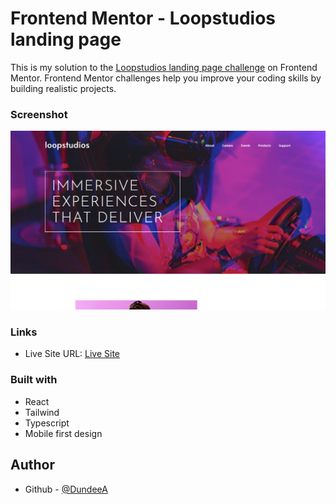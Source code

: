 # Frontend Mentor - Loopstudios landing page

This is my solution to the [Loopstudios landing page challenge]([https://www.frontendmentor.io/](https://www.frontendmentor.io/challenges/loopstudios-landing-page-N88J5Onjw)) on Frontend Mentor. Frontend Mentor challenges help you improve your coding skills by building realistic projects.

### Screenshot

![](./desktop.png)

### Links

- Live Site URL: [Live Site](https://loopstudio-dun.netlify.app)

### Built with

- React
- Tailwind
- Typescript
- Mobile first design

## Author

- Github - [@DundeeA](https://github.com/DundeeA)
